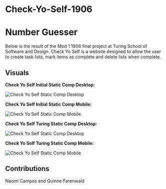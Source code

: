 # Check-Yo-Self-1906

# Number Guesser

Below is the result of the Mod 1 1906 final project at Turing School of Software and Design. Check Yo Self is a website designed to allow the user to create task lists, mark items as complete and delete lists when complete. 

## Visuals

**Check Yo Self Initial Static Comp Desktop:**

![Check Yo Self Static Comp Desktop](https://imgur.com/ZxIaWQ2 "Check Yo Self Static Comp Desktop")

**Check Yo Self Initial Static Comp Mobile:**

![Check Yo Self Static Comp Mobile](https://imgur.com/ApwSU2j "Check Yo Self Static Comp Mobile")

**Check Yo Self Turing Static Comp Desktop:**

![Check Yo Self Static Comp Desktop](ihttps://imgur.com/k016RAr "Check Yo Self Static Comp Desktop")


**Check Yo Self Turing Static Comp Mobile:**

![Check Yo Self Static Comp Mobile](ihttps://imgur.com/Bccbese "Check Yo Self Static Comp Mobile")

## Contributions

Naomi Campos and Quinne Farenwald
